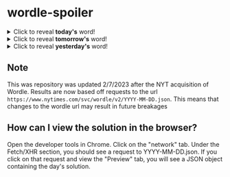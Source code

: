 # wordle-spoiler

<details>
  <summary>Click to reveal <b>today's</b> word!</summary>
  <br>
  <b> again </b>
</details>

<details>
  <summary>Click to reveal <b>tomorrow's</b> word!</summary>
  <br>
  <b> guard </b>
</details>

<details>
  <summary>Click to reveal <b>yesterday's</b> word!</summary>
  <br>
  <b> balsa </b>
</details>

## Note
This was repository was updated 2/7/2023 after the NYT acquisition of Wordle. Results are now based off requests to the url `https://www.nytimes.com/svc/wordle/v2/YYYY-MM-DD.json`. This means that changes to the wordle url may result in future breakages

## How can I view the solution in the browser?
Open the developer tools in Chrome. Click on the "network" tab. Under the Fetch/XHR section, you should see a request to YYYY-MM-DD.json. If you click on that request and view the "Preview" tab, you will see a JSON object containing the day's solution.